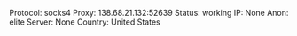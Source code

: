 Protocol: socks4
Proxy: 138.68.21.132:52639
Status: working
IP: None
Anon: elite
Server: None
Country: United States

